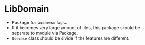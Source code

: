 # LibDomain

- Package for business logic.
- If it becomes very large amount of files, this package should be separate to module via Package.
- `Usecase` class should be divide if the features are different.

